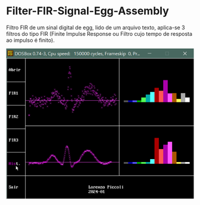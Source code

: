 # Filter-FIR-Signal-Egg-Assembly
Filtro FIR de um sinal digital de egg, lido de um arquivo texto, aplica-se 3 filtros do tipo FIR (Finite Impulse Response ou Filtro cujo tempo de resposta ao impulso é finito).
<p align="center">
<img src="https://github.com/lorenzoppx/Filter-FIR-Signal-Egg-Assembly/blob/main/print.png" width="600">
<p />
